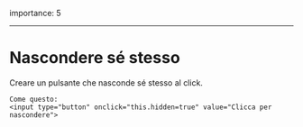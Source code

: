 importance: 5

---

# Nascondere sé stesso

Creare un pulsante che nasconde sé stesso al click.

```online
Come questo:
<input type="button" onclick="this.hidden=true" value="Clicca per nascondere">
```
